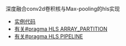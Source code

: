 深度融合conv2d卷积核与Max-pooling的hls实现

- [实例代码](https://basile.be/2019/03/18/a-tutorial-on-non-separable-2d-convolutions-in-vivado-hls/)
- [有关#pragma HLS ARRAY_PARTITION](https://blog.csdn.net/weixin_36474809/article/details/81665911)
- [有关#pragma HLS PIPELINE](https://www.wandouip.com/t5i413146/#:~:text=%E4%BC%98%E5%8C%96%E6%8C%87%E4%BB%A4pragma%20HLS%20pipeline,%E6%8C%87%E5%AE%9A%E6%9C%9F%E6%9C%9B%E7%9A%84II%E5%80%BC%E3%80%82)


